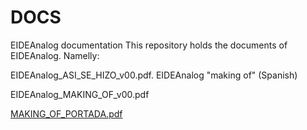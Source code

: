 # DOCS
EIDEAnalog documentation
This repository holds the documents of EIDEAnalog. Namelly:

EIDEAnalog_ASI_SE_HIZO_v00.pdf. EIDEAnalog "making of" (Spanish)

EIDEAnalog_MAKING_OF_v00.pdf



[MAKING_OF_PORTADA.pdf](https://github.com/Clave-EIDEAnalog/DOCS/files/4856903/MAKING_OF_PORTADA.pdf)

